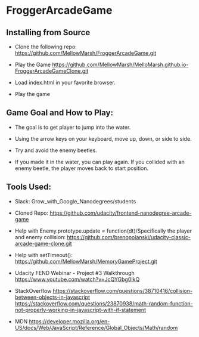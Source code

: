 # FroggerArcadeGame

## Installing from Source

* Clone the following repo:
  https://github.com/MellowMarsh/FroggerArcadeGame.git
  
* Play the Game
  https://github.com/MellowMarsh/MelloMarsh.github.io-FroggerArcadeGameClone.git
  
* Load index.html in your favorite browser.

* Play the game

## Game Goal and How to Play:

* The goal is to get player to jump into the water. 

* Using the arrow keys on your keyboard, move up, down, or side to side.

* Try and avoid the enemy beetles.

* If you made it in the water, you can play again. If you collided with an enemy beetle, the player moves back to start position.

## Tools Used:

* Slack: Grow_with_Google_Nanodegrees/students

* Cloned Repo:
  https://github.com/udacity/frontend-nanodegree-arcade-game
  
* Help with Enemy.prototype.update = function(dt)/Specifically the player and enemy collision:
  https://github.com/brenopolanski/udacity-classic-arcade-game-clone.git

* Help with setTimeout():
  https://github.com/MellowMarsh/MemoryGameProject.git


* Udacity FEND Webinar - Project #3 Walkthrough
  https://www.youtube.com/watch?v=JcQYGbg0IkQ
  
* StackOverflow
  https://stackoverflow.com/questions/38710416/collision-between-objects-in-javascript
  https://stackoverflow.com/questions/23870938/math-random-function-not-properly-working-in-javascript-with-if-statement
  
* MDN
  https://developer.mozilla.org/en-US/docs/Web/JavaScript/Reference/Global_Objects/Math/random
  
